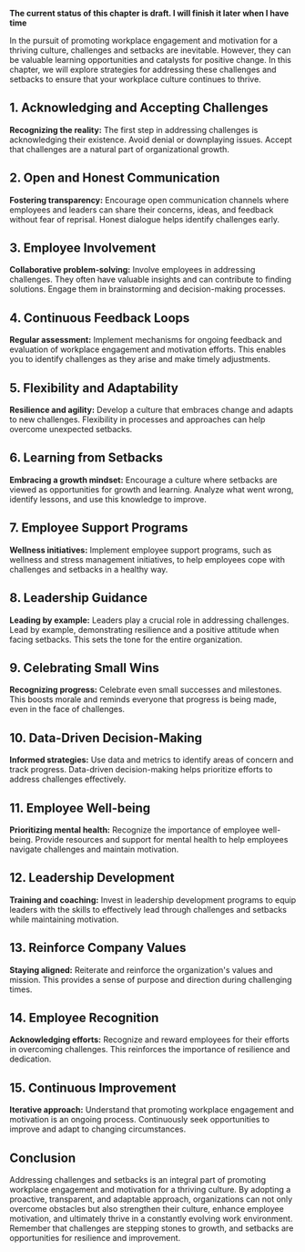 **The current status of this chapter is draft. I will finish it later when I have time**

In the pursuit of promoting workplace engagement and motivation for a thriving culture, challenges and setbacks are inevitable. However, they can be valuable learning opportunities and catalysts for positive change. In this chapter, we will explore strategies for addressing these challenges and setbacks to ensure that your workplace culture continues to thrive.

**1. Acknowledging and Accepting Challenges**
---------------------------------------------

**Recognizing the reality:** The first step in addressing challenges is acknowledging their existence. Avoid denial or downplaying issues. Accept that challenges are a natural part of organizational growth.

**2. Open and Honest Communication**
------------------------------------

**Fostering transparency:** Encourage open communication channels where employees and leaders can share their concerns, ideas, and feedback without fear of reprisal. Honest dialogue helps identify challenges early.

**3. Employee Involvement**
---------------------------

**Collaborative problem-solving:** Involve employees in addressing challenges. They often have valuable insights and can contribute to finding solutions. Engage them in brainstorming and decision-making processes.

**4. Continuous Feedback Loops**
--------------------------------

**Regular assessment:** Implement mechanisms for ongoing feedback and evaluation of workplace engagement and motivation efforts. This enables you to identify challenges as they arise and make timely adjustments.

**5. Flexibility and Adaptability**
-----------------------------------

**Resilience and agility:** Develop a culture that embraces change and adapts to new challenges. Flexibility in processes and approaches can help overcome unexpected setbacks.

**6. Learning from Setbacks**
-----------------------------

**Embracing a growth mindset:** Encourage a culture where setbacks are viewed as opportunities for growth and learning. Analyze what went wrong, identify lessons, and use this knowledge to improve.

**7. Employee Support Programs**
--------------------------------

**Wellness initiatives:** Implement employee support programs, such as wellness and stress management initiatives, to help employees cope with challenges and setbacks in a healthy way.

**8. Leadership Guidance**
--------------------------

**Leading by example:** Leaders play a crucial role in addressing challenges. Lead by example, demonstrating resilience and a positive attitude when facing setbacks. This sets the tone for the entire organization.

**9. Celebrating Small Wins**
-----------------------------

**Recognizing progress:** Celebrate even small successes and milestones. This boosts morale and reminds everyone that progress is being made, even in the face of challenges.

**10. Data-Driven Decision-Making**
-----------------------------------

**Informed strategies:** Use data and metrics to identify areas of concern and track progress. Data-driven decision-making helps prioritize efforts to address challenges effectively.

**11. Employee Well-being**
---------------------------

**Prioritizing mental health:** Recognize the importance of employee well-being. Provide resources and support for mental health to help employees navigate challenges and maintain motivation.

**12. Leadership Development**
------------------------------

**Training and coaching:** Invest in leadership development programs to equip leaders with the skills to effectively lead through challenges and setbacks while maintaining motivation.

**13. Reinforce Company Values**
--------------------------------

**Staying aligned:** Reiterate and reinforce the organization's values and mission. This provides a sense of purpose and direction during challenging times.

**14. Employee Recognition**
----------------------------

**Acknowledging efforts:** Recognize and reward employees for their efforts in overcoming challenges. This reinforces the importance of resilience and dedication.

**15. Continuous Improvement**
------------------------------

**Iterative approach:** Understand that promoting workplace engagement and motivation is an ongoing process. Continuously seek opportunities to improve and adapt to changing circumstances.

**Conclusion**
--------------

Addressing challenges and setbacks is an integral part of promoting workplace engagement and motivation for a thriving culture. By adopting a proactive, transparent, and adaptable approach, organizations can not only overcome obstacles but also strengthen their culture, enhance employee motivation, and ultimately thrive in a constantly evolving work environment. Remember that challenges are stepping stones to growth, and setbacks are opportunities for resilience and improvement.
